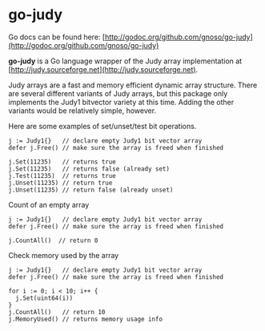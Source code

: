 go-judy
=======

Go docs can be found here: [http://godoc.org/github.com/gnoso/go-judy](http://godoc.org/github.com/gnoso/go-judy)

**go-judy** is a Go language wrapper of the Judy array implementation at [http://judy.sourceforge.net](http://judy.sourceforge.net).

Judy arrays are a fast and memory efficient dynamic array structure. There are several different variants of Judy arrays, but this package only implements the Judy1 bitvector variety at this time. Adding the other variants would be relatively simple, however.

Here are some examples of set/unset/test bit operations.

    j := Judy1{}   // declare empty Judy1 bit vector array
    defer j.Free() // make sure the array is freed when finished
    
    j.Set(11235)   // returns true
    j.Set(11235)   // returns false (already set)
    j.Test(11235)  // returns true
    j.Unset(11235) // return true
    j.Unset(11235) // return false (already unset)

Count of an empty array 

    j := Judy1{}   // declare empty Judy1 bit vector array
    defer j.Free() // make sure the array is freed when finished

    j.CountAll()  // return 0

Check memory used by the array

    j := Judy1{}   // declare empty Judy1 bit vector array
    defer j.Free() // make sure the array is freed when finished

    for i := 0; i < 10; i++ {
      j.Set(uint64(i))
    }
    j.CountAll()   // return 10
    j.MemoryUsed() // returns memory usage info
